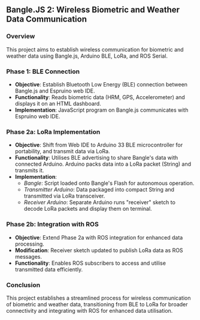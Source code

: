 ## Bangle.JS 2: Wireless Biometric and Weather Data Communication

### Overview

This project aims to establish wireless communication for biometric and weather data using Bangle.js, Arduino BLE, LoRa, and ROS Serial.

### Phase 1: BLE Connection

- **Objective**: Establish Bluetooth Low Energy (BLE) connection between Bangle.js and Espruino web IDE.
- **Functionality**: Reads biometric data (HRM, GPS, Accelerometer) and displays it on an HTML dashboard.
- **Implementation**: JavaScript program on Bangle.js communicates with Espruino web IDE.

### Phase 2a: LoRa Implementation

- **Objective**: Shift from Web IDE to Arduino 33 BLE microcontroller for portability, and transmit data via LoRa.
- **Functionality**: Utilises BLE advertising to share Bangle's data with connected Arduino. Arduino packs data into a LoRa packet (String) and transmits it.
- **Implementation**:
    - *Bangle*: Script loaded onto Bangle's Flash for autonomous operation.
    - *Transmitter Arduino*: Data packaged into compact String and transmitted via LoRa transceiver.
    - *Receiver Arduino*: Separate Arduino runs "receiver" sketch to decode LoRa packets and display them on terminal.

### Phase 2b: Integration with ROS

- **Objective**: Extend Phase 2a with ROS integration for enhanced data processing.
- **Modification**: Receiver sketch updated to publish LoRa data as ROS messages.
- **Functionality**: Enables ROS subscribers to access and utilise transmitted data efficiently.

### Conclusion

This project establishes a streamlined process for wireless communication of biometric and weather data, transitioning from BLE to LoRa for broader connectivity and integrating with ROS for enhanced data utilisation.